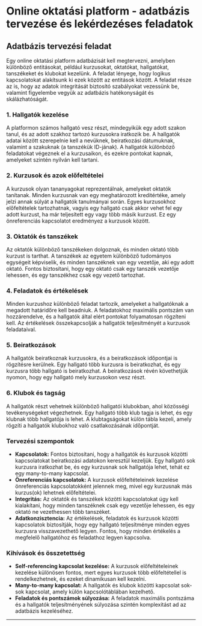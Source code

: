 # Online oktatási platform - adatbázis tervezése és lekérdezéses feladatok

## Adatbázis tervezési feladat

Egy online oktatási platform adatbázisát kell megtervezni, amelyben különböző entitásokat, például kurzusokat, oktatókat, hallgatókat, tanszékeket és klubokat kezelünk. A feladat lényege, hogy logikus kapcsolatokat alakítsunk ki ezek között az entitások között. A feladat része az is, hogy az adatok integritását biztosító szabályokat vezessünk be, valamint figyelembe vegyük az adatbázis hatékonyságát és skálázhatóságát.

### 1. Hallgatók kezelése

A platformon számos hallgató vesz részt, mindegyikük egy adott szakon tanul, és az adott szakhoz tartozó kurzusokra iratkozik be. A hallgatók adatai között szerepelnie kell a nevüknek, beiratkozási dátumuknak, valamint a szakuknak (a tanszékük ID-jának). A hallgatók különböző feladatokat végeznek el a kurzusaikon, és ezekre pontokat kapnak, amelyeket szintén nyilván kell tartani.

### 2. Kurzusok és azok előfeltételei

A kurzusok olyan tananyagokat reprezentálnak, amelyeket oktatók tanítanak. Minden kurzusnak van egy meghatározott kreditértéke, amely jelzi annak súlyát a hallgatók tanulmányai során. Egyes kurzusokhoz előfeltételek tartozhatnak, vagyis egy hallgató csak akkor vehet fel egy adott kurzust, ha már teljesített egy vagy több másik kurzust. Ez egy önreferenciás kapcsolatot eredményez a kurzusok között.

### 3. Oktatók és tanszékek

Az oktatók különböző tanszékeken dolgoznak, és minden oktató több kurzust is tarthat. A tanszékek az egyetem különböző tudományos egységeit képviselik, és minden tanszéknek van egy vezetője, aki egy adott oktató. Fontos biztosítani, hogy egy oktató csak egy tanszék vezetője lehessen, és egy tanszékhez csak egy vezető tartozhat.

### 4. Feladatok és értékelések

Minden kurzushoz különböző feladat tartozik, amelyeket a hallgatóknak a megadott határidőre kell beadniuk. A feladatokhoz maximális pontszám van hozzárendelve, és a hallgatók által elért pontokat folyamatosan rögzíteni kell. Az értékelések összekapcsolják a hallgatók teljesítményét a kurzusok feladataival.

### 5. Beiratkozások

A hallgatók beiratkoznak kurzusokra, és a beiratkozások időpontjai is rögzítésre kerülnek. Egy hallgató több kurzusra is beiratkozhat, és egy kurzusra több hallgató is beiratkozhat. A beiratkozások révén követhetjük nyomon, hogy egy hallgató mely kurzusokon vesz részt.

### 6. Klubok és tagság

A hallgatók részt vehetnek különböző hallgatói klubokban, ahol közösségi tevékenységeket végezhetnek. Egy hallgató több klub tagja is lehet, és egy klubnak több hallgatója is lehet. A klubtagságokat külön tábla kezeli, amely rögzíti a hallgatók klubokhoz való csatlakozásának időpontját.

### Tervezési szempontok

- **Kapcsolatok:** Fontos biztosítani, hogy a hallgatók és kurzusok közötti kapcsolatokat beiratkozási adatokon keresztül kezeljük. Egy hallgató sok kurzusra iratkozhat be, és egy kurzusnak sok hallgatója lehet, tehát ez egy many-to-many kapcsolat.
- **Önreferenciás kapcsolatok:** A kurzusok előfeltételeinek kezelése önreferenciás kapcsolatokként jelennek meg, mivel egy kurzusnak más kurzus(ok) lehetnek előfeltételei.
- **Integritás:** Az oktatók és tanszékek közötti kapcsolatokat úgy kell kialakítani, hogy minden tanszéknek csak egy vezetője lehessen, és egy oktató ne vezethessen több tanszéket.
- **Adatkonzisztencia:** Az értékelések, feladatok és kurzusok közötti kapcsolatok biztosítják, hogy egy hallgató teljesítménye minden egyes kurzusra visszavezethető legyen. Fontos, hogy minden értékelés a megfelelő hallgatóhoz és feladathoz legyen kapcsolva.

### Kihívások és összetettség

- **Self-referencing kapcsolat kezelése:** A kurzusok előfeltételeinek kezelése különösen fontos, mert egyes kurzusok több előfeltétellel is rendelkezhetnek, és ezeket dinamikusan kell kezelni.
- **Many-to-many kapcsolat:** A hallgatók és klubok közötti kapcsolat sok-sok kapcsolat, amely külön kapcsolótáblában kezelhető.
- **Feladatok és pontszámok súlyozása:** A feladatok maximális pontszáma és a hallgatók teljesítményének súlyozása szintén komplexitást ad az adatbázis kezeléséhez.

---

